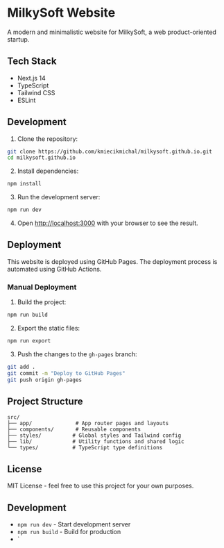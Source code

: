 # MilkySoft Website

A modern and minimalistic website for MilkySoft, a web product-oriented startup.

## Tech Stack

- Next.js 14
- TypeScript
- Tailwind CSS
- ESLint

## Development

1. Clone the repository:
```bash
git clone https://github.com/kmiecikmichal/milkysoft.github.io.git
cd milkysoft.github.io
```

2. Install dependencies:
```bash
npm install
```

3. Run the development server:
```bash
npm run dev
```

4. Open [http://localhost:3000](http://localhost:3000) with your browser to see the result.

## Deployment

This website is deployed using GitHub Pages. The deployment process is automated using GitHub Actions.

### Manual Deployment

1. Build the project:
```bash
npm run build
```

2. Export the static files:
```bash
npm run export
```

3. Push the changes to the `gh-pages` branch:
```bash
git add .
git commit -m "Deploy to GitHub Pages"
git push origin gh-pages
```

## Project Structure

```
src/
├── app/              # App router pages and layouts
├── components/       # Reusable components
├── styles/          # Global styles and Tailwind config
├── lib/             # Utility functions and shared logic
└── types/           # TypeScript type definitions
```

## License

MIT License - feel free to use this project for your own purposes.

## Development

- `npm run dev` - Start development server
- `npm run build` - Build for production
- `